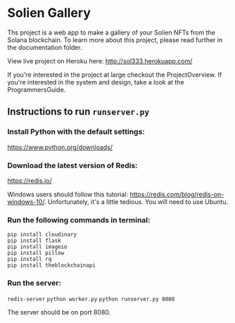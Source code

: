 # Solien Gallery

Ths project is a web app to make a gallery of your Solien NFTs from the Solana blockchain. To learn more about this project, please read further in the documentation folder.

View live project on Heroku here: http://sol333.herokuapp.com/


If you're interested in the project at large checkout the ProjectOverview. If you're interested in the system and design, take a look at the ProgrammersGuide.

## Instructions to run `runserver.py`

### Install Python with the default settings:
https://www.python.org/downloads/

### Download the latest version of Redis:
https://redis.io/ <br />

Windows users should follow this tutorial: https://redis.com/blog/redis-on-windows-10/. Unfortunately, it's a little tedious. You will need to use Ubuntu.

### Run the following commands in terminal:
`pip install cloudinary` <br />
`pip install flask` <br />
`pip install imageio` <br />
`pip install pillow` <br />
`pip install rq` <br />
`pip install theblockchainapi`

### Run the server:
`redis-server`
`python worker.py`
`python runserver.py 8080`

The server should be on port 8080.
